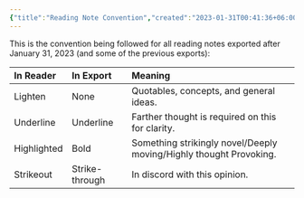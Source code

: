```yaml
---
{"title":"Reading Note Convention","created":"2023-01-31T00:41:36+06:00","updated":"2023-01-31T14:33:43+06:00","dg-publish":true,"tags":["reading-convention"],"dg-metatags":{"description":"This is the convention being followed for all reading notes exported after January 31, 2023","og:description":"This is the convention being followed for all reading notes exported after January 31, 2023"},"maturity":3,"permalink":"/personal/reading/reading-note-convention/","metatags":{"description":"This is the convention being followed for all reading notes exported after January 31, 2023","og:description":"This is the convention being followed for all reading notes exported after January 31, 2023"},"dgPassFrontmatter":true}
---
```


This is the convention being followed for all reading notes exported after January 31, 2023 (and some of the previous exports):

| In Reader   | In Export     | Meaning                                                            |
|:----------- |:------------- |:------------------------------------------------------------------ |
| Lighten     | None          | Quotables, concepts, and general ideas.                            |
| Underline   | Underline     | Farther thought is required on this for clarity.                   |
| Highlighted | Bold          | Something strikingly novel/Deeply moving/Highly thought Provoking. |
| Strikeout   | Strike-through | In discord with this opinion.                                      |
